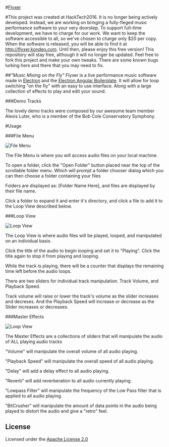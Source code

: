 #[Flyxer](http://flyxer.kondeo.com/#/)

#This project was created at HackTech2016. It is no longer being actively developed.
Instead, we are working on bringing a fully-fleged music performance software to your very doorstep. To support full-time development, we have to charge for our work. We want to keep the software accessible to all, so we've chosen to charge only $20 per copy.
When the software is released, you will be able to find it at http://flyxer.kondeo.com. Until then, please enjoy this free version!
This repository will stay free, although it will no longer be updated. Feel free to fork this project and make your own tweaks. There are some known bugs lurking here and there that you may need to fix.

##_"Music Mixing on the Fly"_
Flyxer is a live performance music software made in [Electron](http://electron.atom.io/) and the [Electron Angular Boilerplate](https://github.com/Stephn-R/electron-angular-boilerplate). It will allow for loop switching "on the fly" with an easy to use interface. Along with a large collection of effects to play and edit your sound.

###Demo Tracks

The lovely demo tracks were composed by our awesome team member Alexis Luter, who is a member of the Bob Cole Conservatory Symphony.

#Usage

###File Menu

![File Menu](http://flyxer.kondeo.com/images/tutorial-fileMenu.396f8b01.png)

The File Menu is where you will access audio files on your local machine.

To open a folder, click the "Open Folder" button placed near the top of
the scrollable folder menu. Which will prompt a folder chooser dialog
which you can then choose a folder containing your files

Folders are displayed as: [Folder Name Here], and files are displayed
by their file name.

Click a folder to expand it and enter it's directory, and click a file to
add it to the Loop View described below.

###Loop View

![Loop View](http://flyxer.kondeo.com/images/tutorial-loopView.01c73792.png)

The Loop View is where audio files will be played, looped, and manipulated
on an individual basis.

Click the title of the audio to begin looping and set it to "Playing". Click
the title again to stop it from playing and looping.

While the track is playing, there will be a counter that displays the remaining
time left before the audio loops.

There are two sliders for individual track manipulation. Track Volume, and Playback Speed.

Track volume will raise or lower the track's volume as the slider increases and decreses.
And the Playback Speed will increase or decrease as the Slider increases or decreases.

###Master Effects

![Loop View](http://flyxer.kondeo.com/images/tutorial-masterEffects.429698b3.png)

The Master Effects are a collections of sliders that will manipulate the audio
of ALL playing audio tracks

"Volume" will manipulate the overall volume of all audio playing.

"Playback Speed" will manipulate the overall speed of all audio playing.

"Delay" will add a delay effect to all audio playing.

"Reverb" will add reverberation to all audio currently playing.

"Lowpass Filter" will manipulate the frequency of the Low Pass filter that is applied to
all audio playing.

"BitCrusher" will manipulate the amount of data points in the audio being played
to distort the audio and give a "retro" feel.


## License

Licensed under the [Apache License 2.0](http://choosealicense.com/licenses/apache-2.0/)
